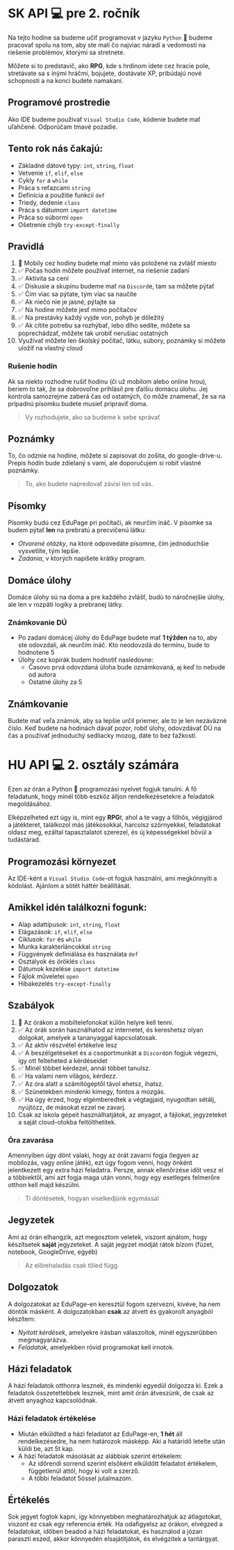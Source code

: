 # SK API :computer: pre 2. ročník 

Na tejto hodine sa budeme učiť programovat v jazyku `Python` :snake: budeme pracovať spolu na tom, aby ste mali čo najviac náradí a vedomostí na riešenie problémov, ktorými sa stretnete. 

Môžete si to predstavič, ako **RPG**, kde s hrdinom idete cez hracie pole, stretávate sa s inými hráčmi, bojujete, dostávate XP, pribúdajú nové schopnosti a na konci budete namakaní.

## Programové prostredie
Ako IDE budeme používať `Visual Studio Code`, kódenie budete mať uľahčené. Odporúčam tmavé pozadie. 

## Tento rok nás čakajú:
- Základné dátové typy: `int`, `string`, `float`
- Vetvenie `if`, `elif`, `else`
- Cykly `for` a `while`
- Práca s reťazcami `string`
- Definícia a použitie funkcií `def`
- Triedy, dedenie `class`
- Práca s dátumom `import datetime`
- Práca so súbormi `open`
- Ošetrenie chýb `try-except-finally`
  
## Pravidlá
1. :no_mobile_phones: Mobily cez hodiny budete mať mimo vás položené na zvlášť miesto
2. ✅ Počas hodín môžete používať internet, na riešenie zadaní
3. ✅ Aktivita sa cení 
4. ✅ Diskusie a skupinu budeme mať na `Discord`e, tam sa môžete pýtať
5. ✅ Čím viac sa pýtate, tým viac sa naučíte 
6. ✅ Ak niečo nie je jasné, pýtajte sa
7. ✅ Na hodine môžete jesť mimo počítačov
8. ✅ Na prestávky každý vyjde von, pohyb je dôležitý
9. ✅ Ak cítite potrebu sa rozhýbať, lebo dlho sedíte, môžete sa poprechádzať, môžete tak urobiť nerušiac ostatných
10. Využívať môžete len školský počítač, látku, súbory, poznámky si môžete uložiť na vlastný cloud
### Rušenie hodín
Ak sa niekto rozhodne rušiť hodinu (či už mobilom alebo online hrou), beriem to tak, že sa dobrovoľne prihlásil pre ďalšiu domácu úlohu. Jej kontrola samozrejme zaberá čas od ostatných, čo môže znamenať, že sa na prípadnú písomku budete musieť pripraviť doma.

> Vy rozhodujete, ako sa budeme k sebe správať

## Poznámky
To, čo odznie na hodine, môžete si zapisovat do zošita, do google-drive-u. Prepis hodín bude zdielaný s vami, ale doporučujem si robiť vlastné poznámky. 

> To, ako budete napredovať závisí len od vás.

## Písomky
Písomky budú cez EduPage pri počítači, ak neurčím ináč. V písomke sa budem pýtať **len** na prebratú a precvičenú látku:
- *Otvorené otázky*, na ktoré odpovedáte písomne, čím jednoduchšie vysvetlíte, tým lepšie. 
- *Zadania*, v ktorých napíšete krátky program.

## Domáce úlohy
Domáce úlohy sú na doma a pre každého zvlášť, budú to náročnejšie úlohy, ale len v rozpätí logiky a prebranej látky. 

### Známkovanie DÚ
- Po zadaní domácej úlohy do EduPage budete mať **1 týžden** na to, aby ste odovzdali, ak neurčím ináč. Kto neodovzdá do termínu, bude to hodnotene 5
- Úlohy cez kopirák budem hodnotiť nasledovne:
  - Časovo prvá odovzdaná úloha bude oznámkovaná, aj keď to nebude od autora
  - Ostatné úlohy za 5

## Známkovanie
Budete mať veľa známok, aby sa lepšie určil priemer, ale to je len nezáväzné číslo. Keď budete na hodinách dávať pozor, robiť úlohy, odovzdávať DÚ na čas a používať jednoduchý sedliacky mozog, dáte to bez ťažkostí. 

# HU API :computer: 2. osztály számára 

Ezen az órán a Python :snake: programozási nyelvet fogjuk tanulni. A fő feladatunk, hogy minél több eszköz álljon rendelkezésetekre a feladatok megoldásához. 

Elképzelheted ezt úgy is, mint egy **RPG**t, ahol a te vagy a főhős, végigjárod a játékteret, találkozol más játékosokkal, harcolsz szörnyekkel, feladatokat oldasz meg, ezáltal tapasztalatot szerezel, és új képességekkel bővül a tudástárad.

## Programozási környezet
Az IDE-ként a `Visual Studio Code`-ot fogjuk használni, ami megkönnyíti a kódolást. Ajánlom a sötét háttér beállítását.

## Amikkel idén találkozni fogunk:
- Alap adattípusok: `int`, `string`, `float`
- Elágazások: `if`, `elif`, `else`
- Ciklusok: `for` és `while`
- Munka karakterláncokkal `string`
- Függvények definiálása és használata `def`
- Osztályok és öröklés `class`
- Dátumok kezelése `import datetime`
- Fájlok műveletei `open`
- Hibakezelés `try-except-finally`

## Szabályok
1. :no_mobile_phones: Az órákon a mobiltelefonokat külön helyre kell tenni.
2. ✅ Az órák során használhatod az internetet, és kereshetsz olyan dolgokat, amelyek a tananyaggal kapcsolatosak. 
3. ✅ Az aktív részvétel értékelve lesz
4. ✅ A beszélgetéseket és a csoportmunkát a `Discord`on fogjuk végezni, így ott felteheted a kérdéseidet
5. ✅ Minél többet kérdezel, annál többet tanulsz.
6. ✅ Ha valami nem világos, kérdezz.
7. ✅ Az óra alatt a számítógéptől távol ehetsz, ihatsz.
8. ✅ Szünetekben mindenki kimegy, fontos a mozgás.
9. ✅ Ha úgy érzed, hogy elgémberedtek a végtagjaid, nyugodtan sétálj, nyújtózz, de másokat ezzel ne zavarj.
10. Csak az iskola gépeit használhatjátok, az anyagot, a fájlokat, jegyzeteket a saját cloud-otokba feltölthetitek.

### Óra zavarása
Amennyiben úgy dönt valaki, hogy az órát zavarni fogja (legyen az mobilozás, vagy online játék), ezt úgy fogom venni, hogy önként jelentkezett egy extra házi feladatra. Persze, annak ellenőrzése időt vesz el a többiektől, ami azt fogja maga után vonni, hogy egy esetleges felmerőre otthon kell majd készülni.

> Ti döntésetek, hogyan viselkedjünk egymással

## Jegyzetek
Ami az órán elhangzik, azt megosztom veletek, viszont ajnálom, hogy készítsetek **saját** jegyzeteket. A saját jegyzet módját rátok bízom (füzet, notebook, GoogleDrive, egyéb)

> Az előrehaladás csak tőled függ.

## Dolgozatok
A dolgozatokat az EduPage-en keresztül fogom szervezni, kivéve, ha nem döntök másként. A dolgozatokban **csak** az átvett és gyakorolt anyagból készítem:
- *Nyitott kérdések*, amelyekre írásban válaszoltok, minél egyszerűbben megmagyarázva.
- *Feladatok*, amelyekben rövid programokat kell írnotok.

## Házi feladatok
A házi feladatok otthonra lesznek, és mindenki egyedül dolgozza ki. Ezek a feladatok összetettebbek lesznek, mint amit órán átveszünk, de csak az átvett anyaghoz kapcsolódnak.

### Házi feladatok értékelése
- Miután elküldted a házi feladatot az EduPage-en, **1 hét** áll rendelkezésedre, ha nem határozok másképp. Aki a határidő letelte után küldi be, azt 5t kap.
- A házi feladatok másolását az alábbiak szerint értékelem:
  - Az időrendi sorrend szerint elsőként elküldött feladatot értékelem, függetlenül attól, hogy ki volt a szerző.
  - A többi feladatot 5össel jutalmazom.

## Értékelés
Sok jegyet fogtok kapni, így könnyebben meghatározhatjuk az átlagotokat, viszont ez csak egy referencia érték. Ha odafigyelsz az órákon, elvégzed a feladatokat, időben beadod a házi feladatokat, és használod a józan paraszti eszed, akkor könnyedén elsajátítjátok, és elvégzitek a tantárgyat.
